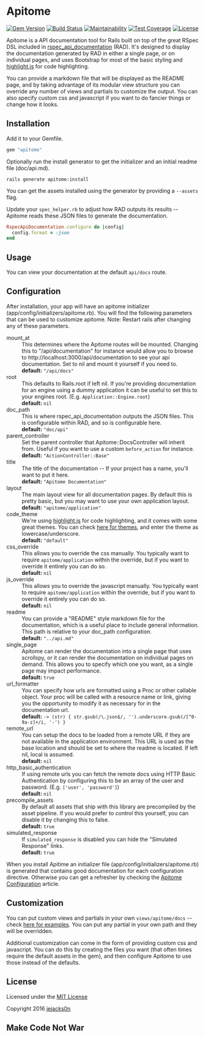 Apitome
=======

[![Gem Version](https://img.shields.io/gem/v/apitome.svg)](https://rubygems.org/gems/apitome)
[![Build Status](https://img.shields.io/travis/jejacks0n/apitome.svg)](https://travis-ci.org/jejacks0n/apitome)
[![Maintainability](https://api.codeclimate.com/v1/badges/eb8dd1c22f1da11b6c02/maintainability)](https://codeclimate.com/github/jejacks0n/apitome/maintainability)
[![Test Coverage](https://api.codeclimate.com/v1/badges/eb8dd1c22f1da11b6c02/test_coverage)](https://codeclimate.com/github/jejacks0n/apitome/test_coverage)
[![License](https://img.shields.io/badge/license-MIT-brightgreen.svg)](https://opensource.org/licenses/MIT)

Apitome is a API documentation tool for Rails built on top of the great RSpec DSL included in
[rspec_api_documentation](https://github.com/zipmark/rspec_api_documentation) (RAD). It's designed to display the
documentation generated by RAD in either a single page, or on individual pages, and uses Bootstrap for most of the basic
styling and [highlight.js](https://github.com/isagalaev/highlight.js) for code highlighting.

You can provide a markdown file that will be displayed as the README page, and by taking advantage of its modular view
structure you can override any number of views and partials to customize the output. You can also specify custom css and
javascript if you want to do fancier things or change how it looks.

## Installation
Add it to your Gemfile.

```ruby
gem "apitome"
```

Optionally run the install generator to get the initializer and an initial readme file (doc/api.md).

```
rails generate apitome:install
```

You can get the assets installed using the generator by providing a `--assets` flag.

Update your `spec_helper.rb` to adjust how RAD outputs its results -- Apitome reads these JSON files to generate the
documentation.

```ruby
RspecApiDocumentation.configure do |config|
  config.format = :json
end
```

## Usage
You can view your documentation at the default `api/docs` route.

## Configuration
After installation, your app will have an apitome initializer (app/config/initializers/apitome.rb). You will find the
following parameters that can be used to customize apitome. Note: Restart rails after changing any of these parameters.

<dl>
<dt> mount_at </dt><dd>
  This determines where the Apitome routes will be mounted. Changing this to "/api/documentation" for instance would
  allow you to browse to http://localhost:3000/api/documentation to see your api documentation. Set to nil and mount
  it yourself if you need to.
  <br/>
  <b>default:</b> <code>"/api/docs"</code>
</dd>

<dt> root </dt><dd>
  This defaults to Rails.root if left nil. If you're providing documentation for an engine using a dummy application
  it can be useful to set this to your engines root. (E.g. <code>Application::Engine.root</code>)
  <br/>
  <b>default:</b> <code>nil</code>
</dd>

<dt> doc_path </dt><dd>
  This is where rspec_api_documentation outputs the JSON files. This is configurable within RAD, and so is
  configurable here.
  <br/>
  <b>default:</b> <code>"doc/api"</code>
</dd>

<dt> parent_controller </dt><dd>
  Set the parent controller that Apitome::DocsController will inherit from. Useful if you want to use a custom
  <code>before_action</code> for instance.
  <br/>
  <b>default:</b> <code>"ActionController::Base"</code>
</dd>

<dt> title </dt><dd>
  The title of the documentation -- If your project has a name, you'll want to put it here.
  <br/>
  <b>default:</b> <code>"Apitome Documentation"</code>
</dd>

<dt> layout </dt><dd>
  The main layout view for all documentation pages. By default this is pretty basic, but you may want to use your own
  application layout.
  <br/>
  <b>default:</b> <code>"apitome/application"</code>
</dd>

<dt> code_theme </dt><dd>
  We're using <a href="https://github.com/isagalaev/highlight.js">highlight.js</a> for code highlighting, and it comes with
  some great themes. You can check <a href="http://softwaremaniacs.org/media/soft/highlight/test.html">here for themes</a>,
  and enter the theme as lowercase/underscore.
  <br/>
  <b>default:</b> <code>"default"</code>
</dd>

<dt> css_override </dt><dd>
  This allows you to override the css manually. You typically want to require <code>apitome/application</code> within the
  override, but if you want to override it entirely you can do so.
  <br/>
  <b>default:</b> <code>nil</code>
</dd>

<dt> js_override </dt><dd>
  This allows you to override the javascript manually. You typically want to require <code>apitome/application</code> within the
  override, but if you want to override it entirely you can do so.
  <br/>
  <b>default:</b> <code>nil</code>
</dd>

<dt> readme </dt><dd>
  You can provide a "README" style markdown file for the documentation, which is a useful place to include general
  information. This path is relative to your doc_path configuration.
  <br/>
  <b>default:</b> <code>"../api.md"</code>
</dd>

<dt> single_page </dt><dd>
  Apitome can render the documentation into a single page that uses scrollspy, or it can render the documentation on
  individual pages on demand. This allows you to specify which one you want, as a single page may impact performance.
  <br/>
  <b>default:</b> <code>true</code>
</dd>

<dt> url_formatter </dt><dd>
  You can specify how urls are formatted using a Proc or other callable object.  Your proc will be called with a
  resource name or link, giving you the opportunity to modify it as necessary for in the documentation url.
  <br/>
  <b>default:</b> <code>-> (str) { str.gsub(/\.json$/, '').underscore.gsub(/[^0-9a-z]+/i, '-') }</code>
</dd>

<dt> remote_url </dt><dd>
  You can setup the docs to be loaded from a remote URL if they are not available in the application environment. This
  URL is used as the base location and should be set to where the readme is located. If left nil, local is assumed.
  <br/>
  <b>default:</b> <code>nil</code>
</dd>

<dt> http_basic_authentication </dt><dd>
  If using remote urls you can fetch the remote docs using HTTP Basic Authentication by configuring this to be an
  array of the user and password. (E.g. <code>['user', 'password']</code>)
  <br/>
  <b>default:</b> <code>nil</code>
</dd>

<dt> precompile_assets </dt><dd>
  By default all assets that ship with this library are precompiled by the asset pipeline. If you would prefer to
  control this yourself, you can disable it by changing this to false.
  <br/>
  <b>default:</b> <code>true</code>
</dd>

<dt> simulated_response </dt><dd>
  If <code>simulated_response</code> is disabled you can hide the "Simulated Response" links.
  <br>
  <b>default:</b> <code>true</code>
</dd>

When you install Apitime an initializer file (app/config/initializers/apitome.rb) is generated that contains good
documentation for each configuration directive. Otherwise you can get a refresher by checking the
[Apitome Configuration](https://github.com/modeset/apitome/wiki/Apitome-Configuration) article.

## Customization
You can put custom views and partials in your own `views/apitome/docs` -- check
[here for examples](https://github.com/jejacks0n/apitome/tree/master/app/views/apitome/docs). You can put any
partial in your own path and they will be overridden.

Additional customization can come in the form of providing custom css and javascript. You can do this by creating the
files you want (that often times require the default assets in the gem), and then configure Apitome to use those instead
of the defaults.

## License
Licensed under the [MIT License](http://creativecommons.org/licenses/MIT/)

Copyright 2016 [jejacks0n](https://github.com/jejacks0n)

## Make Code Not War
